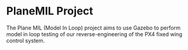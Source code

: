 # PlaneMIL Project

The Plane MIL (Model In Loop) project aims to use Gazebo to perform model in loop testing of our reverse-engineering of the PX4 fixed wing control system.